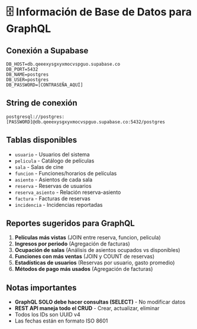 # 🗄️ Información de Base de Datos para GraphQL

## Conexión a Supabase
```env
DB_HOST=db.qeeexysgxyxmocvspguo.supabase.co
DB_PORT=5432
DB_NAME=postgres
DB_USER=postgres
DB_PASSWORD=[CONTRASEÑA_AQUÍ]
```

## String de conexión
```
postgresql://postgres:[PASSWORD]@db.qeeexysgxyxmocvspguo.supabase.co:5432/postgres
```

## Tablas disponibles

- `usuario` - Usuarios del sistema
- `pelicula` - Catálogo de películas
- `sala` - Salas de cine
- `funcion` - Funciones/horarios de películas
- `asiento` - Asientos de cada sala
- `reserva` - Reservas de usuarios
- `reserva_asiento` - Relación reserva-asiento
- `factura` - Facturas de reservas
- `incidencia` - Incidencias reportadas

## Reportes sugeridos para GraphQL

1. **Películas más vistas** (JOIN entre reserva, funcion, pelicula)
2. **Ingresos por periodo** (Agregación de facturas)
3. **Ocupación de salas** (Análisis de asientos ocupados vs disponibles)
4. **Funciones con más ventas** (JOIN y COUNT de reservas)
5. **Estadísticas de usuarios** (Reservas por usuario, gasto promedio)
6. **Métodos de pago más usados** (Agregación de facturas)

## Notas importantes

- **GraphQL SOLO debe hacer consultas (SELECT)** - No modificar datos
- **REST API maneja todo el CRUD** - Crear, actualizar, eliminar
- Todos los IDs son UUID v4
- Las fechas están en formato ISO 8601